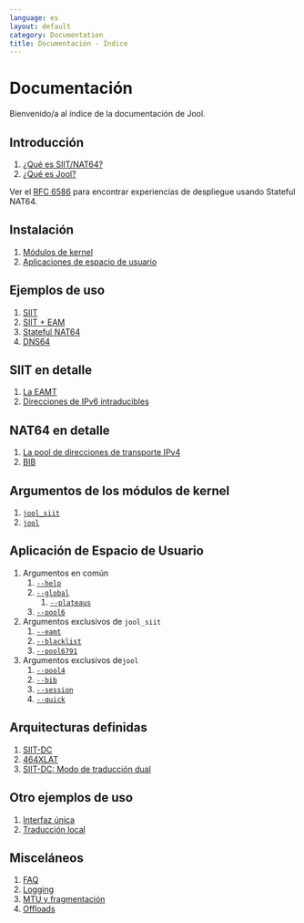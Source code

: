 ```yaml
---
language: es
layout: default
category: Documentation
title: Documentación - Índice
---
```


# Documentación

Bienvenido/a al índice de la documentación de Jool.

## Introducción

1. [¿Qué es SIIT/NAT64?](intro-xlat.html)
2. [¿Qué es Jool?](intro-jool.html)

Ver el [RFC 6586](https://tools.ietf.org/html/rfc6586) para encontrar experiencias de despliegue usando Stateful NAT64.

## Instalación

1. [Módulos de kernel](install-mod.html)
2. [Aplicaciones de espacio de usuario](install-usr.html)

## Ejemplos de uso

1. [SIIT](run-vanilla.html)
2. [SIIT + EAM](run-eam.html)
3. [Stateful NAT64](run-nat64.html)
4. [DNS64](dns64.html)

## SIIT en detalle

1. [La EAMT](eamt.html)
2. [Direcciones de IPv6 intraducibles](pool6791.html)

## NAT64 en detalle

1. [La pool de direcciones de transporte IPv4](pool4.html)
2. [BIB](bib.html)

## Argumentos de los módulos de kernel

1. [`jool_siit`](modprobe-siit.html)
2. [`jool`](modprobe-nat64.html)

## Aplicación de Espacio de Usuario

1. Argumentos en común
	1. [`--help`](usr-flags-help.html)
	2. [`--global`](usr-flags-global.html)
		1. [`--plateaus`](usr-flags-plateaus.html)
	3. [`--pool6`](usr-flags-pool6.html)
2. Argumentos exclusivos de `jool_siit`
	1. [`--eamt`](usr-flags-eamt.html)
	2. [`--blacklist`](usr-flags-blacklist.html)
	3. [`--pool6791`](usr-flags-pool6791.html)
3. Argumentos exclusivos de`jool`
	1. [`--pool4`](usr-flags-pool4.html)
	2. [`--bib`](usr-flags-bib.html)
	3. [`--session`](usr-flags-session.html)
	4. [`--quick`](usr-flags-quick.html)

## Arquitecturas definidas

1. [SIIT-DC](siit-dc.html)
2. [464XLAT](464xlat.html)
3. [SIIT-DC: Modo de traducción dual](siit-dc-2xlat.html)

## Otro ejemplos de uso

1. [Interfaz única](single-interface.html)
2. [Traducción local](node-based-translation.html)

## Misceláneos

1. [FAQ](faq.html)
2. [Logging](logging.html)
3. [MTU y fragmentación](mtu.html)
4. [Offloads](offloads.html)

